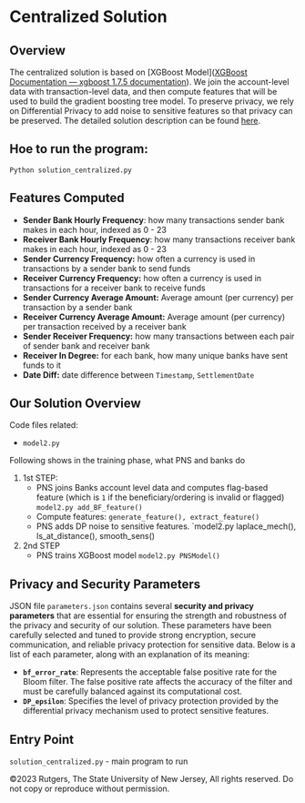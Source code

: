 # Centralized Solution

 ## Overview

The centralized solution is based on [XGBoost Model]([XGBoost Documentation — xgboost 1.7.5 documentation](https://xgboost.readthedocs.io/en/stable/)). We join the account-level data with transaction-level data, and then compute features that will be used to build the gradient boosting tree model. To preserve privacy, we rely on Differential Privacy to add noise to sensitive features so that privacy can be preserved. The detailed solution description can be found [here](https://rutgers.box.com/s/q84zjo3edv5d1e1eu67ypihiw8cb2djq).

## Hoe to run the program:

```shell
Python solution_centralized.py
```

## Features Computed

- **Sender Bank Hourly Frequency**: how many transactions sender bank makes in each hour, indexed as 0 - 23
- **Receiver Bank Hourly Frequency**: how many transactions receiver bank makes in each hour, indexed as 0 - 23
- **Sender Currency Frequency:** how often a currency is used in transactions by a sender bank to send funds
- **Receiver Currency Frequency:** how often a currency is used in transactions for a receiver bank to receive funds
- **Sender Currency Average Amount:** Average amount (per currency) per transaction by a sender bank
- **Receiver Currency Average Amount:** Average amount (per currency) per transaction received by a receiver bank
- **Sender Receiver Frequency:** how many transactions between each pair of sender bank and receiver bank
- **Receiver In Degree:** for each bank, how many unique banks have sent funds to it
- **Date Diff:** date difference between `Timestamp`, `SettlementDate` 



## Our Solution Overview

Code files related:

  - `model2.py`

Following shows in the training phase, what PNS and banks do

1. 1st STEP:
   - PNS joins Banks account level data and computes flag-based feature (which is `1` if the beneficiary/ordering is invalid or flagged)
     `model2.py add_BF_feature()`<br>
   - Compute features: `generate_feature(), extract_feature()`
   - PNS adds DP noise to sensitive features.  `model2.py laplace_mech(), ls_at_distance(), smooth_sens()
2. 2nd STEP
   - PNS trains XGBoost model  `model2.py PNSModel()`

## Privacy and Security Parameters

JSON file `parameters.json` contains several **security and privacy parameters** that are essential for ensuring the strength and robustness of the privacy and security of our solution. These parameters have been carefully selected and tuned to provide strong encryption, secure communication, and reliable privacy protection for sensitive data. Below is a list of each parameter, along with an explanation of its meaning:

- **`bf_error_rate`**: Represents the acceptable false positive rate for the Bloom filter. The false positive rate affects the accuracy of the filter and must be carefully balanced against its computational cost.
- **`DP_epsilon`**: Specifies the level of privacy protection provided by the differential privacy mechanism used to protect sensitive features.



## Entry Point

`solution_centralized.py` - main program to run

©2023 Rutgers, The State University of New Jersey, All rights reserved. Do not copy or reproduce without permission. 

